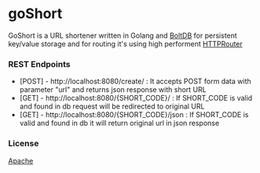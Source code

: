 # goShort
GoShort is a URL shortener written in Golang and [BoltDB] for persistent key/value storage and for routing it's using high performent [HTTPRouter]

### REST Endpoints
  - [POST] - http://localhost:8080/create/ : It accepts POST form data with parameter "url" and returns json response with short URL
  - [GET] - http://localhost:8080/{SHORT_CODE}/ : If SHORT_CODE is valid and found in db request will be redirected to original URL
  - [GET] - http://localhost:8080/{SHORT_CODE}/json : If SHORT_CODE is valid and found in db it will return original url in json response  

### License
[Apache]


   [HTTPRouter]:<https://github.com/julienschmidt/httprouter>
   [BoltDB]: <https://github.com/boltdb/bolt>
   [Apache]: <https://github.com/pankajkhairnar/goShort/blob/master/LICENSE>
